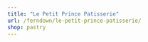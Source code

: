 ```yaml
---
title: "Le Petit Prince Patisserie"
url: /ferndown/le-petit-prince-patisserie/
shop: pastry
---
```

